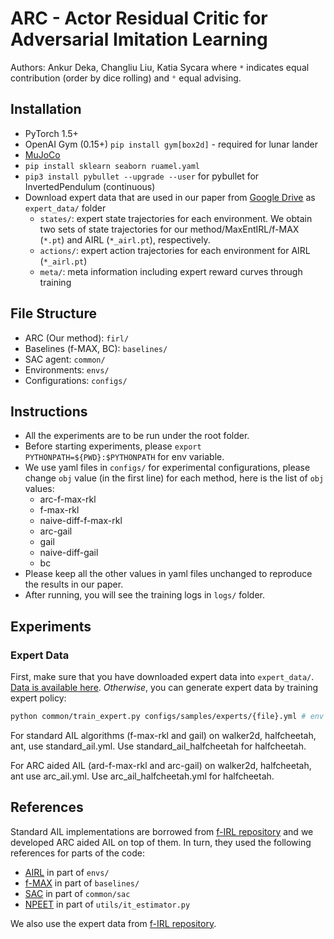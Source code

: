 # ARC - Actor Residual Critic for Adversarial Imitation Learning
Authors: Ankur Deka, Changliu Liu, Katia Sycara
where `*` indicates equal contribution (order by dice rolling) and `°` equal advising.

## Installation

- PyTorch 1.5+
- OpenAI Gym (0.15+)
  `pip install gym[box2d]` - required for lunar lander
- [MuJoCo](https://www.roboti.us/license.html)
- `pip install sklearn seaborn ruamel.yaml`
- `pip3 install pybullet --upgrade --user` for pybullet for InvertedPendulum (continuous) 
- Download expert data that are used in our paper from [Google Drive](https://drive.google.com/drive/folders/1HJBV0HRi3B0KcbRAX5BOudkEYKj8ts4Q?usp=sharing) as `expert_data/` folder
  - `states/`: expert state trajectories for each environment. We obtain two sets of state trajectories for our method/MaxEntIRL/f-MAX (`*.pt`) and AIRL (`*_airl.pt`), respectively.
  - `actions/`: expert action trajectories for each environment for AIRL (`*_airl.pt`)
  - `meta/`: meta information including expert reward curves through training


## File Structure
- ARC (Our method): `firl/`
- Baselines (f-MAX, BC): `baselines/`
- SAC agent: `common/`
- Environments: `envs/`
- Configurations: `configs/`

## Instructions
- All the experiments are to be run under the root folder. 
- Before starting experiments, please `export PYTHONPATH=${PWD}:$PYTHONPATH` for env variable. 
- We use yaml files in `configs/` for experimental configurations, please change `obj` value (in the first line) for each method, here is the list of `obj` values:
    -  arc-f-max-rkl
    -  f-max-rkl
    -  naive-diff-f-max-rkl
    -  arc-gail
    -  gail
    -  naive-diff-gail
    -  bc
- Please keep all the other values in yaml files unchanged to reproduce the results in our paper.
- After running, you will see the training logs in `logs/` folder.

## Experiments
### Expert Data

First, make sure that you have downloaded expert data into `expert_data/`.  [Data is available here](https://drive.google.com/drive/folders/1HJBV0HRi3B0KcbRAX5BOudkEYKj8ts4Q?usp=sharing).
*Otherwise*, you can generate expert data by training expert policy:

```bash
python common/train_expert.py configs/samples/experts/{file}.yml # env is in {hopper, walker2d, halfcheetah, ant}
```

For standard AIL algorithms (f-max-rkl and gail) on walker2d, halfcheetah, ant, use standard_ail.yml. Use standard_ail_halfcheetah for halfcheetah.

For ARC aided AIL (ard-f-max-rkl and arc-gail) on walker2d, halfcheetah, ant use arc_ail.yml. Use arc_ail_halfcheetah.yml for halfcheetah.


## References
Standard AIL implementations are borrowed from [f-IRL repository](https://github.com/twni2016/f-IRL) and we developed ARC aided AIL on top of them. In turn, they used the following references for parts of the code:
- [AIRL](https://github.com/justinjfu/inverse_rl) in part of `envs/` 
- [f-MAX](https://github.com/KamyarGh/rl_swiss/blob/master/run_scripts/adv_smm_exp_script.py) in part of `baselines/`
- [SAC](https://github.com/openai/spinningup/tree/master/spinup/algos/pytorch/sac) in part of `common/sac`
- [NPEET](https://github.com/gregversteeg/NPEET) in part of `utils/it_estimator.py`

We also use the expert data from [f-IRL repository](https://github.com/twni2016/f-IRL).